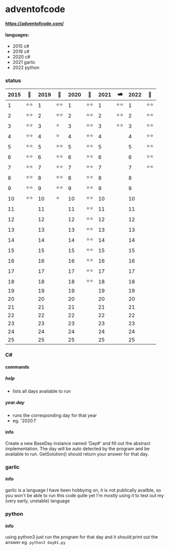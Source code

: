 # adventofcode
#### https://adventofcode.com/
#### languages: 
- 2015 c#
- 2019 c#
- 2020 c#
- 2021 garlic 
- 2022 python

### status
|2015|🎄|2019|🚀|2020|🌴|2021|🛥️|2022|🦌|
|--|---|--|---|--|---|--|---|--|---|
|1 |⭐⭐|1 |⭐⭐|1 |⭐⭐|1 |⭐⭐|1 |⭐⭐|
|2 |⭐⭐|2 |⭐⭐|2 |⭐⭐|2 |⭐⭐|2 |⭐⭐|
|3 |⭐⭐|3 |⭐ |3 |⭐⭐|3 |⭐⭐|3 |⭐⭐|
|4 |⭐⭐|4 |⭐ |4 |⭐⭐|4 |  |4 |⭐⭐|
|5 |⭐⭐|5 |⭐⭐|5 |⭐⭐|5 |  |5 |⭐⭐|
|6 |⭐⭐|6 |⭐⭐|6 |⭐⭐|6 |  |6 |⭐⭐|
|7 |⭐⭐|7 |⭐⭐|7 |⭐⭐|7 |  |7 |⭐⭐|
|8 |⭐⭐|8 |⭐⭐|8 |⭐⭐|8 |  |8 |  |
|9 |⭐⭐|9 |⭐⭐|9 |⭐⭐|9 |  |9 |  |
|10|⭐⭐|10|⭐ |10|⭐⭐|10|  |10|  |
|11|   |11|   |11|⭐⭐|11|  |11|  |
|12|   |12|   |12|⭐⭐|12|  |12|  |
|13|   |13|   |13|⭐⭐|13|  |13|  |
|14|   |14|   |14|⭐⭐|14|  |14|  |
|15|   |15|   |15|⭐⭐|15|  |15|  |
|16|   |16|   |16|⭐⭐|16|  |16|  |
|17|   |17|   |17|⭐⭐|17|  |17|  |
|18|   |18|   |18|⭐⭐|18|  |18|  |
|19|   |19|   |19|   |19|  |19|  |
|20|   |20|   |20|   |20|  |20|  |
|21|   |21|   |21|   |21|  |21|  |
|22|   |22|   |22|   |22|  |22|  |
|23|   |23|   |23|   |23|  |23|  |
|24|   |24|   |24|   |24|  |24|  |
|25|   |25|   |25|   |25|  |25|  |

### C# 
#### commands
##### help
  - lists all days available to run
##### year.day
  - runs the corresponding day for that year
  - eg. '2020.1'

#### info
Create a new BaseDay instance named 'Day#' and fill out the abstract implementation.
The day will be auto detected by the program and be available to run.
GetSolution() should return your answer for that day.

### garlic 
#### info
garlic is a language I have been hobbying on, it is not publically availble, so you won't be able to run this code quite yet
I'm mostly using it to test out my (very early, unstable) language

### python 
#### info
using python3 just run the program for that day and it should print out the answer
eg. `python3 day01.py`